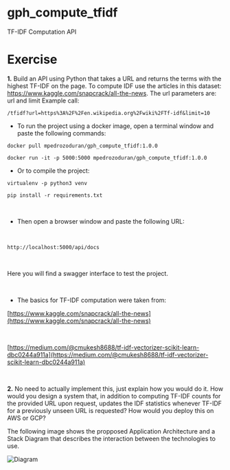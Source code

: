 # gph_compute_tfidf
TF-IDF Computation API

# Exercise

**1.** Build an API using Python that takes a URL and returns the terms with the highest TF-IDF on the page. To compute IDF use the articles in this dataset: https://www.kaggle.com/snapcrack/all-the-news. The url parameters are: url and limit Example call:

`/tfidf?url=https%3A%2F%2Fen.wikipedia.org%2Fwiki%2FTf-idf&limit=10`
<br>
* To run the project using a docker image, open a terminal window and paste the following commands:<br>

`docker pull mpedrozoduran/gph_compute_tfidf:1.0.0` 
<br>

`docker run -it -p 5000:5000 mpedrozoduran/gph_compute_tfidf:1.0.0`
* Or to compile the project:

`virtualenv -p python3 venv`

`pip install -r requirements.txt`

<br>

* Then open a browser window and paste the following URL:

<br>
 
`http://localhost:5000/api/docs` 

<br>

Here you will find a swagger interface to test the project.

<br>

* The basics for TF-IDF computation were taken from: <br>

[https://www.kaggle.com/snapcrack/all-the-news](https://www.kaggle.com/snapcrack/all-the-news) 

<br>

[https://medium.com/@cmukesh8688/tf-idf-vectorizer-scikit-learn-dbc0244a911a](https://medium.com/@cmukesh8688/tf-idf-vectorizer-scikit-learn-dbc0244a911a)

<br>

**2.** No need to actually implement this, just explain how you would do it. How would you design a system that, in addition to computing TF-IDF counts for the provided URL upon request, updates the IDF statistics whenever TF-IDF for a previously unseen URL is requested? How would you deploy this on AWS or GCP?

The following image shows the propposed Application Architecture and a Stack Diagram that describes the interaction between the
technologies to use.

![Diagram](https://i.ibb.co/Dpzpr5n/architecture.png "Architecture Diagram")
